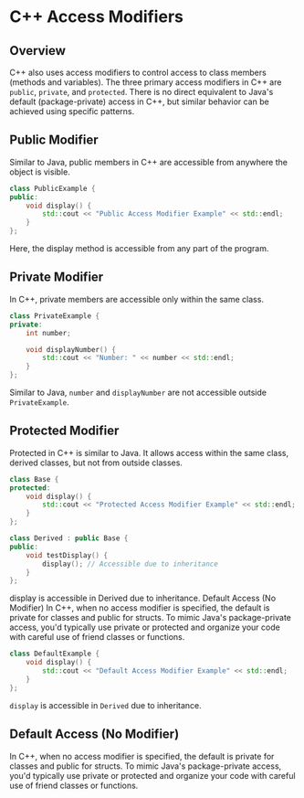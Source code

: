 # C++ Access Modifiers

## Overview
C++ also uses access modifiers to control access to class members (methods and variables).
The three primary access modifiers in C++ are `public`, `private`, and `protected`.
There is no direct equivalent to Java's default (package-private) access in C++, but similar behavior can be achieved using specific patterns.

## Public Modifier
Similar to Java, public members in C++ are accessible from anywhere the object is visible.

```cpp
class PublicExample {
public:
    void display() {
        std::cout << "Public Access Modifier Example" << std::endl;
    }
};
```
Here, the display method is accessible from any part of the program.
## Private Modifier
In C++, private members are accessible only within the same class.

```cpp
class PrivateExample {
private:
    int number;

    void displayNumber() {
        std::cout << "Number: " << number << std::endl;
    }
};
```

Similar to Java, `number` and `displayNumber` are not accessible outside `PrivateExample`.

## Protected Modifier
Protected in C++ is similar to Java. It allows access within the same class, derived classes, but not from outside classes.

```cpp
class Base {
protected:
    void display() {
        std::cout << "Protected Access Modifier Example" << std::endl;
    }
};

class Derived : public Base {
public:
    void testDisplay() {
        display(); // Accessible due to inheritance
    }
};
```

display is accessible in Derived due to inheritance.
Default Access (No Modifier)
In C++, when no access modifier is specified, the default is private for classes and public for structs.
To mimic Java's package-private access, you'd typically use private or protected and organize your code with careful use of friend classes or functions.

```cpp
class DefaultExample {
    void display() {
        std::cout << "Default Access Modifier Example" << std::endl;
    }
};
```

`display` is accessible in `Derived` due to inheritance.

## Default Access (No Modifier)
In C++, when no access modifier is specified, the default is private for classes and public for structs.
To mimic Java's package-private access, you'd typically use private or protected and organize your code with careful use of friend classes or functions.

